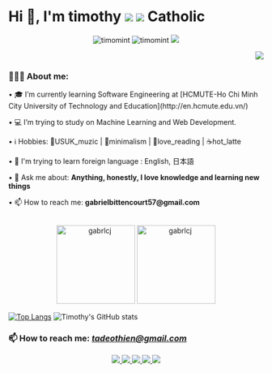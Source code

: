 <h1 align="left">Hi 👋, I'm timothy <img src="https://img.icons8.com/color/48/000000/vietnam-circular.png"/> <img src="https://img.icons8.com/fluent/48/000000/church.png"/> Catholic </h1>

<p align="center"> 
  <img src="https://komarev.com/ghpvc/?username=timomint" alt="timomint" /> 
  <img src="https://badges.pufler.dev/repos/timomint" alt="timomint" /> 
  <img src="https://visitor-badge.laobi.icu/badge?page_id=timomint.timomint")
</p>
  
<div align="right"> <img src='https://storyset.com/illustration/programming/amico/animate?share=44604'/></div>
  
    
  
  <div align="left">
    <h3>👨🏽‍💻 About me:</h3>
        <p>• 🎓 I’m currently learning Software Engineering at [HCMUTE-Ho Chi Minh City University of Technology and Education](http://en.hcmute.edu.vn/)
          <p>• 💻 I’m trying to study on Machine Learning and Web Development. 
        <p>• ℹ️ Hobbies: 🎼USUK_muzic | 🍏minimalism | 📖love_reading | ☕hot_latte</p>
     <p>• 📖 I'm trying to learn foreign language : English, 日本語</p>
        <p>• 💬 Ask me about: <b>Anything, honestly, I love knowledge and learning new things</b></p>
        <p>• 📫 How to reach me: <b>gabrielbittencourt57@gmail.com</b></p>
</div><br>

<div align="center">
    <img height="155em" src="https://github-readme-stats.vercel.app/api?username=gabrlcj&show_icons=true&theme=slateorange&title_color=f34213&text_color=0c0c0c&icon_color=0c0c0c&locale=en&hide_border=true&bg_color=bbb8b2" alt="gabrlcj" />
    <img height="155em" src="https://github-readme-stats.vercel.app/api/top-langs?username=gabrlcj&show_icons=true&theme=slateorange&title_color=f34213&text_color=0c0c0c&icon_color=0c0c0c&layout=compact&hide_border=true&bg_color=bbb8b2" alt="gabrlcj" />
</div>

[![Top Langs](https://github-readme-stats.vercel.app/api/top-langs/?username=timomint&theme=dark&langs_count=10&layout=compat&custom_title=Top%20Languages)](https://github.com/timomint/github-readme-stats)
![Timothy's GitHub stats](https://github-readme-stats.vercel.app/api?username=timomint&count_private=true&show_icons=true&theme=dark)


### 📫 How to reach me: *tadeothien@gmail.com*
<p align="center">
  
  <a href="https://www.facebook.com/tadeothien" alt="Facebook">
    <img src="https://img.icons8.com/ios/50/000000/facebook-new.png" />
  </a> 
  <a href="https://github.com/timomint" alt="Github">
    <img src="https://img.icons8.com/ios/50/000000/github-2.png"/>
  </a> 
  <a href="https://www.flickr.com/photos/timothylysf/" alt="Flickr">
    <img src="https://img.icons8.com/ios/50/000000/flickr.png""/>
  </a>
  <a href="https://linkedin.com/in/timomint" target="_blank">
    <img src="https://img.icons8.com/ios/50/000000/linkedin.png"/>
  </a>
  <a href="https://www.instagram.com/xxieqmizh/" target="_blank">
    <img src="https://img.icons8.com/ios/50/000000/instagram-new--v2.png"/>
  </a>
                                                                       
</p>





 
<!--https://github.com/anuraghazra/github-readme-stats/blob/master/themes/README.md-->
